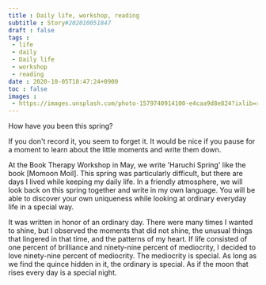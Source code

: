 ```yaml
---
title : Daily life, workshop, reading
subtitle : Story#202010051847
draft : false
tags :
 - life
 - daily
 - Daily life
 - workshop
 - reading
date : 2020-10-05T18:47:24+0900
toc : false
images : 
 - https://images.unsplash.com/photo-1579740914100-e4caa9d8e824?ixlib=rb-1.2.1&q=80&fm=jpg&crop=entropy&cs=tinysrgb&w=1080&fit=max&ixid=eyJhcHBfaWQiOjE1NTU0OX0
---
```

How have you been this spring?  

If you don't record it, you seem to forget it. It would be nice if you pause for a moment to learn about the little moments and write them down.  

At the Book Therapy Workshop in May, we write 'Haruchi Spring' like the book [Momoon Moil]. This spring was particularly difficult, but there are days I lived while keeping my daily life. In a friendly atmosphere, we will look back on this spring together and write in my own language. You will be able to discover your own uniqueness while looking at ordinary everyday life in a special way.  

It was written in honor of an ordinary day. There were many times I wanted to shine, but I observed the moments that did not shine, the unusual things that lingered in that time, and the patterns of my heart. If life consisted of one percent of brilliance and ninety-nine percent of mediocrity, I decided to love ninety-nine percent of mediocrity. The mediocrity is special. As long as we find the quince hidden in it, the ordinary is special. As if the moon that rises every day is a special night.  